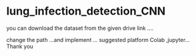 # lung_infection_detection_CNN

you can download the dataset from the given drive link ....


change the path ...and implement ...
suggested platform Colab ,jupyter...
Thank you
